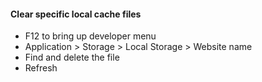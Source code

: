 ﻿#### Clear specific local cache files
- F12 to bring up developer menu
- Application > Storage > Local Storage > Website name
- Find and delete the file
- Refresh